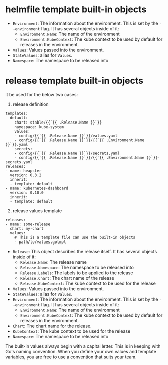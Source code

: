 # helmfile template built-in objects

- `Environment`: The information about the environment. This is set by the
  `--environment` flag. It has several objects inside of it:
  - `Environment.Name`: The name of the environment
  - `Environment.KubeContext`: The kube context to be used by default for releases in the environment.
- `Values`: Values passed into the environment.
- `StateValues`: alias for `Values`.
- `Namespace`: The namespace to be released into

# release template built-in objects

it be used for the below two cases:

1. release definition
```
templates:
  default:
    chart: stable/{{`{{ .Release.Name }}`}}
    namespace: kube-system
    values:
    - config/{{`{{ .Release.Name }}`}}/values.yaml
    - config/{{`{{ .Release.Name }}`}}/{{`{{ .Environment.Name }}`}}.yaml
    secrets:
    - config/{{`{{ .Release.Name }}`}}/secrets.yaml
    - config/{{`{{ .Release.Name }}`}}/{{`{{ .Environment.Name }}`}}-secrets.yaml
releases:
- name: heapster
  version: 0.3.2
  inherit:
  - template: default
- name: kubernetes-dashboard
  version: 0.10.0
  inherit:
  - template: default
```

2. release values template
```
releases:
- name: some-release
  chart: my-chart
  values:
    # This is a template file can use the built-in objects
    - path/to/values.gotmpl
```

- `Release`: This object describes the release itself. It has several objects
  inside of it:
  - `Release.Name`: The release name
  - `Release.Namespace`: The namespace to be released into
  - `Release.Labels`: The labels to be applied to the release
  - `Release.Chart`: The chart name of the release
  - `Release.KubeContext`: The kube context to be used for the release
- `Values`: Values passed into the environment.
- `StateValues`: alias for `Values`.
- `Environment`: The information about the environment. This is set by the
  `--environment` flag. It has several objects inside of it:
  - `Environment.Name`: The name of the environment
  - `Environment.KubeContext`: The kube context to be used by default for releases in the environment.
- `Chart`: The chart name for the release.
- `KubeContext`: The kube context to be used for the release
- `Namespace`: The namespace to be released into

The built-in values always begin with a capital letter. This is in keeping with
Go's naming convention. When you define your own values and template variables, you are free to use a
convention that suits your team.
